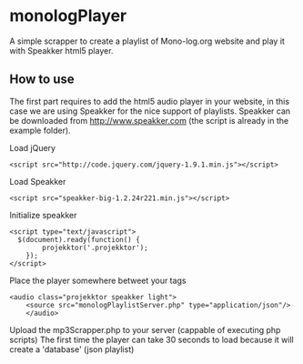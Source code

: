 monologPlayer
=============

A simple scrapper to create a playlist of Mono-log.org website and play it with Speakker html5 player.

## How to use

The first part requires to add the html5 audio player in your website, in this case we are using Speakker for the nice
support of playlists. Speakker can be downloaded from http://www.speakker.com (the script is already in the example folder).

Load jQuery
```
<script src="http://code.jquery.com/jquery-1.9.1.min.js"></script>
```

Load Speakker
```
<script src="speakker-big-1.2.24r221.min.js"></script>
```

Initialize speakker
```
<script type="text/javascript">
  $(document).ready(function() {
		projekktor('.projekktor');
	});
</script>
```

Place the player somewhere betweet your <body> </body> tags
```
<audio class="projekktor speakker light">
  	<source src="monologPlaylistServer.php" type="application/json"/>
	</audio>
```

Upload the mp3Scrapper.php to your server (cappable of executing php scripts)
The first time the player can take 30 seconds to load because it will create a 'database' (json playlist)
